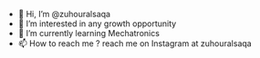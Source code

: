 - 👋 Hi, I’m @zuhouralsaqa
- 👀 I’m interested in any growth opportunity 
- 🌱 I’m currently learning Mechatronics
- 📫 How to reach me ? reach me on Instagram at zuhouralsaqa

<!---
zuhouralsaqa/zuhouralsaqa is a ✨ special ✨ repository because its `README.md` (this file) appears on your GitHub profile.
You can click the Preview link to take a look at your changes.
--->
